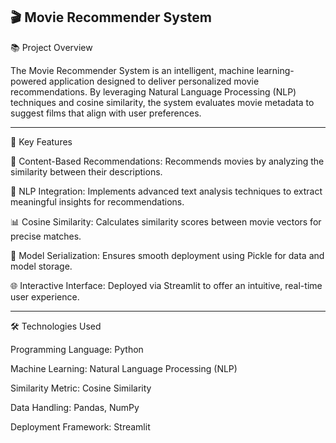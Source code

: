 🎬 Movie Recommender System
----------------------------

📚 Project Overview

The Movie Recommender System is an intelligent, machine learning-powered application designed to deliver personalized movie recommendations. By leveraging Natural Language Processing (NLP) techniques and cosine similarity, the system evaluates movie metadata to suggest films that align with user preferences.

------------------------------------------------------------------------------------------------------------------------------------------------------------------------------------------

🚀 Key Features

🎥 Content-Based Recommendations: Recommends movies by analyzing the similarity between their descriptions.

🧠 NLP Integration: Implements advanced text analysis techniques to extract meaningful insights for recommendations.

📊 Cosine Similarity: Calculates similarity scores between movie vectors for precise matches.

💾 Model Serialization: Ensures smooth deployment using Pickle for data and model storage.

🌐 Interactive Interface: Deployed via Streamlit to offer an intuitive, real-time user experience.


-----------------------------------------------------------------------------------------------------------------------------------------------------------------------------------------------

🛠️ Technologies Used

Programming Language: Python

Machine Learning: Natural Language Processing (NLP)

Similarity Metric: Cosine Similarity

Data Handling: Pandas, NumPy

Deployment Framework: Streamlit
